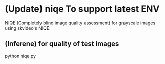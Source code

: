 # (Update) niqe To support latest ENV

NIQE (Completely blind image quality assessment) for grayscale images using skvideo's NIQE.

## (Inferene) for quality of test images
python niqe.py 
